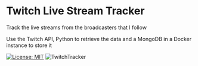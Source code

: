 # Twitch Live Stream Tracker

Track the live streams from the broadcasters that I follow

Use the Twitch API, Python to retrieve the data and a MongoDB in a Docker instance to store it

[![License: MIT](https://img.shields.io/badge/License-MIT-yellow.svg)](https://opensource.org/licenses/MIT)
![TwitchTracker](https://github.com/adegenaar/Twitch-Tracker/workflows/Tracker/badge.svg)